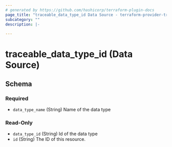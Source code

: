 ```yaml
---
# generated by https://github.com/hashicorp/terraform-plugin-docs
page_title: "traceable_data_type_id Data Source - terraform-provider-traceable"
subcategory: ""
description: |-
  
---
```


# traceable_data_type_id (Data Source)





<!-- schema generated by tfplugindocs -->
## Schema

### Required

- `data_type_name` (String) Name of the data type

### Read-Only

- `data_type_id` (String) Id of the data type
- `id` (String) The ID of this resource.
